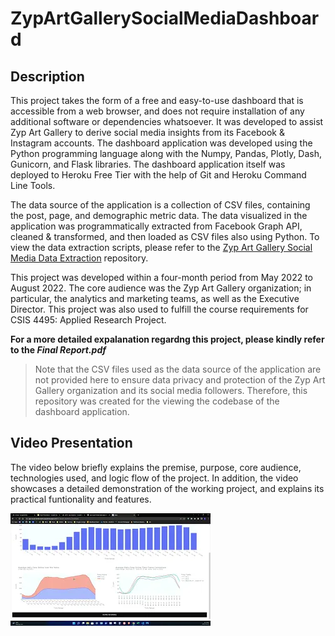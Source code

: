 # ZypArtGallerySocialMediaDashboard

## Description

This project takes the form of a free and easy-to-use dashboard that is accessible from a web browser, and does not require installation of any additional software or dependencies whatsoever. It was developed to assist Zyp Art Gallery to derive social media insights from its Facebook & Instagram accounts. The dashboard application was developed using the Python programming language along with the Numpy, Pandas, Plotly, Dash, Gunicorn, and Flask libraries. The dashboard application itself was deployed to Heroku Free Tier with the help of Git and Heroku Command Line Tools.

The data source of the application is a collection of CSV files, containing the post, page, and demographic metric data. The data visualized in the application was programmatically extracted from Facebook Graph API, cleaned & transformed, and then loaded as CSV files also using Python. To view the data extraction scripts, please refer to the [Zyp Art Gallery Social Media Data Extraction](https://github.com/kjeshang/ZypArtGallery-SocialMediaDataExtraction) repository.

This project was developed within a four-month period from May 2022 to August 2022. The core audience was the Zyp Art Gallery organization; in particular, the analytics and marketing teams, as well as the Executive Director. This project was also used to fulfill the course requirements for CSIS 4495: Applied Research Project. 

**For a more detailed expalanation regardng this project, please kindly refer to the _Final Report.pdf_**

> Note that the CSV files used as the data source of the application are not provided here to ensure data privacy and protection of the Zyp Art Gallery organization and its social media followers. Therefore, this repository was created for the viewing the codebase of the dashboard application.

## Video Presentation

The video below briefly explains the premise, purpose, core audience, technologies used, and logic flow of the project. In addition, the video showcases a detailed demonstration of the working project, and explains its practical funtionality and features.

[![Zyp Art Gallery Social Media Dashboard Application - Presentation Video](https://raw.githubusercontent.com/kjeshang/CSIS4495-ZypArtGallerySocialMediaDashboard/main/mq2.webp)](https://youtu.be/nk__5ZDr6FE "Zyp Social Media Dashboard Presentation Video")
